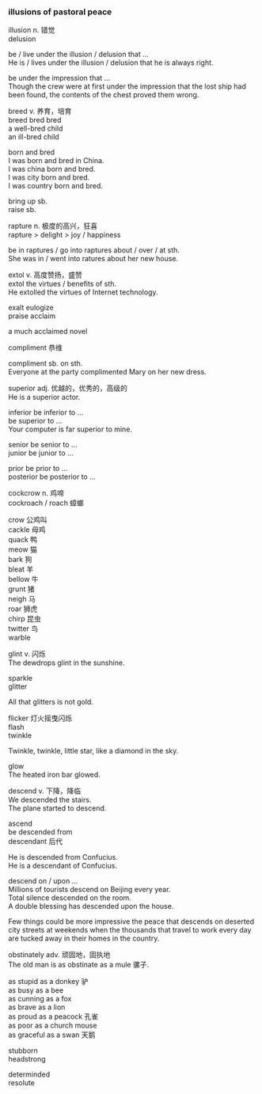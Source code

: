 ### illusions of pastoral peace  
  
illusion n. 错觉  
delusion  
  
be / live under the illusion / delusion that ...  
He is / lives under the illusion / delusion that he is always right.  
  
be under the impression that ...  
Though the crew were at first under the impression that the lost ship had been found, the contents of the chest proved them wrong.  
  
breed v. 养育，培育  
breed   bred    bred  
a well-bred child  
an ill-bred child  
  
born and bred  
I was born and bred in China.  
I was china born and bred.  
I was city born and bred.  
I was country born and bred.  
  
bring up sb.  
raise sb.  
  
rapture n. 极度的高兴，狂喜  
rapture > delight > joy / happiness  
  
be in raptures / go into raptures about / over / at sth.  
She was in / went into ratures about her new house.  
  
extol v. 高度赞扬，盛赞  
extol the virtues / benefits of sth.  
He extolled the virtues of Internet technology.  
  
exalt   eulogize  
praise  acclaim  
  
a much acclaimed novel  
  
compliment 恭维  
  
compliment sb. on sth.  
Everyone at the party complimented Mary on her new dress.  
  
superior adj. 优越的，优秀的，高级的  
He is a superior actor.  
  
inferior  be inferior to ...  
be superior to ...  
Your computer is far superior to mine.  
  
senior    be senior to ...  
junior    be junior to ...  
  
prior       be prior to ...  
posterior   be posterior to ...  
  
cockcrow n. 鸡啼    
cockroach / roach 蟑螂  
  
crow 公鸡叫  
cackle 母鸡  
quack 鸭  
meow 猫  
bark 狗  
bleat 羊  
bellow 牛  
grunt 猪  
neigh 马  
roar 狮虎  
chirp 昆虫  
twitter 鸟  
warble  
  
glint v. 闪烁  
The dewdrops glint in the sunshine.  
  
sparkle  
glitter  
  
All that glitters is not gold.  
  
flicker 灯火摇曳闪烁  
flash  
twinkle  
  
Twinkle, twinkle, little star, like a diamond in the sky.  
  
glow  
The heated iron bar glowed.  
  
descend v. 下降，降临  
We descended the stairs.  
The plane started to descend.  
  
ascend  
be descended from  
descendant 后代  
  
He is descended from Confucius.  
He is a descendant of Confucius.  
  
descend on / upon ...  
Millions of tourists descend on Beijing every year.  
Total silence descended on the room.  
A double blessing has descended upon the house.  
  
Few things could be more impressive the peace that descends on deserted city streets at weekends when the thousands that travel to work every day are tucked away in their homes in the country.  
  
obstinately adv. 顽固地，固执地  
The old man is as obstinate as a mule 骡子.  
  
as stupid as a donkey 驴  
as busy as a bee  
as cunning as a fox  
as brave as a lion  
as proud as a peacock 孔雀  
as poor as a church mouse  
as graceful as a swan 天鹅  
  
stubborn  
headstrong  
  
determinded  
resolute  